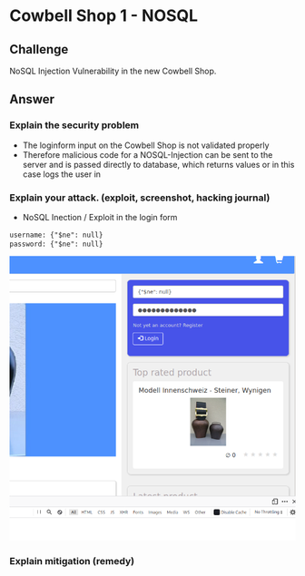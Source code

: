 # Cowbell Shop 1 - NOSQL

## Challenge

NoSQL Injection Vulnerability in the new Cowbell Shop.

## Answer

### Explain the security problem 

* The loginform input on the Cowbell Shop is not validated properly
* Therefore malicious code for a NOSQL-Injection can be sent to the server and is passed directly to database, which returns values or in this case logs the user in

### Explain your attack. \(exploit, screenshot, hacking journal\) 

* NoSQL Inection / Exploit in the login form

```text
username: {"$ne": null}
password: {"$ne": null}

```

![](../../.gitbook/assets/image%20%28362%29.png)

### Explain mitigation \(remedy\)


